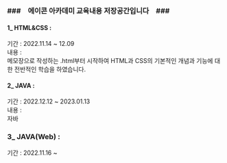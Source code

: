 ### ###　에이콘 아카데미 교육내용 저장공간입니다　###

#### 1_ HTML&CSS :
 기간 : 2022.11.14 ~ 12.09\
 내용 :\
 메모장으로 작성하는 .html부터 시작하여 HTML과 CSS의 기본적인 개념과 기능에 대한 전반적인 학습을 하였습니다.
 
 
#### 2_ JAVA :
 기간 : 2022.12.12 ~ 2023.01.13\
 내용 : \
 자바
 
 ### 3_ JAVA(Web) :
 기간 : 2022.11.16 ~
 
 
 
 

<!--
**J-SSS/J-SSS** is a ✨ _special_ ✨ repository because its `README.md` (this file) appears on your GitHub profile.

Here are some ideas to get you started:

- 🔭 I’m currently working on ...
- 🌱 I’m currently learning ...
- 👯 I’m looking to collaborate on ...
- 🤔 I’m looking for help with ...
- 💬 Ask me about ...
- 📫 How to reach me: ...
- 😄 Pronouns: ...
- ⚡ Fun fact: ...
-->

